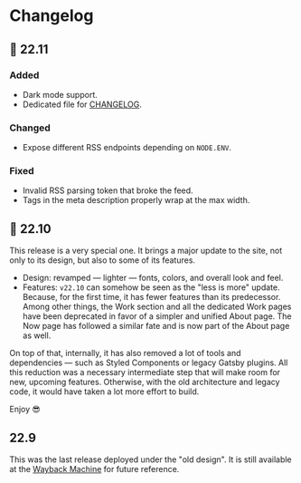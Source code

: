 # Changelog

## 🌙 22.11

### Added

- Dark mode support.
- Dedicated file for [CHANGELOG](https://keepachangelog.com/en/1.0.0/).

### Changed

- Expose different RSS endpoints depending on `NODE.ENV`.

### Fixed

- Invalid RSS parsing token that broke the feed.
- Tags in the meta description properly wrap at the max width.

## 💅 22.10

This release is a very special one. It brings a major update to the site, not only to its design, but also to some of its features.

- Design: revamped — lighter — fonts, colors, and overall look and feel.
- Features: `v22.10` can somehow be seen as the "less is more" update. Because, for the first time, it has fewer features than its predecessor. Among other things, the Work section and all the dedicated Work pages have been deprecated in favor of a simpler and unified About page. The Now page has followed a similar fate and is now part of the About page as well.

On top of that, internally, it has also removed a lot of tools and dependencies — such as Styled Components or legacy Gatsby plugins. All this reduction was a necessary intermediate step that will make room for new, upcoming features. Otherwise, with the old architecture and legacy code, it would have taken a lot more effort to build.

Enjoy 😎

## 22.9

This was the last release deployed under the "old design". It is still available at the [Wayback Machine](https://web.archive.org/web/20220926092650/https%3A%2F%2Fwww.collado.io%2F) for future reference.
